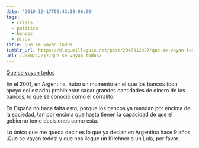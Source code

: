 ```yaml
---
date: '2010-12-17T09:42:18-06:00'
tags:
  - crisis
  - política
  - bancos
  - pisos
title: Que se vayan todos
tumblr_url: https://blog.millaguie.net/post/2346912027/que-se-vayan-todos
url: /2010/12/17/que-se-vayan-todos/
---
```


[Que se vayan todos](http://www.meneame.net/story/fomento-niega-entrega-vivienda-para-saldar-hipoteca/1)  

En el 2001, en Argentina, hubo un momento en el que los bancos (con apoyo del estado) prohibieron sacar grandes cantidades de dinero de los bancos, lo que se conoció como el corralito.

En España no hace falta esto, porque los bancos ya mandan por encima de la sociedad, tan por encima que hasta tienen la capacidad de que el gobierno tome decisiones como esta.

Lo único que me queda decir es lo que ya decían en Argentina hace 9 años, ¡Que se vayan todos! y que nos llegue un&nbsp;Kirchner o un Lula, por favor.